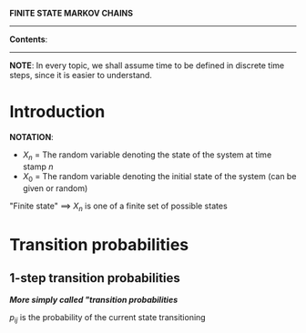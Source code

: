 **FINITE STATE MARKOV CHAINS**

---

**Contents**:



---

**NOTE**: In every topic, we shall assume time to be defined in discrete time steps, since it is easier to understand.

# Introduction
**NOTATION**:

- $X_n$ = The random variable denoting the state of the system at time stamp $n$
- $X_0$ = The random variable denoting the initial state of the system (can be given or random)

"Finite state" $\implies$ $X_n$ is one of a finite set of possible states

# Transition probabilities
## 1-step transition probabilities
**_More simply called "transition probabilities_**

$p_{ij}$ is the probability of the current state transitioning
